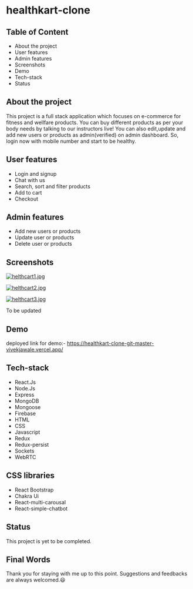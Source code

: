 # healthkart-clone


## Table of Content

- About the project
- User features
- Admin features
- Screenshots
- Demo
- Tech-stack
- Status


## About the project

This project is a full stack application which focuses on e-commerce for fitness and wellfare products. You can buy different products as per your body needs by talking to our instructors live! You can also edit,update and add new users or products as admin(verified) on admin dashboard. So, login now with mobile number and start to be healthy.  

## User features
- Login and signup
- Chat with us
- Search, sort and filter products
- Add to cart
- Checkout 

## Admin features
- Add new users or products
- Update user or products
- Delete user or products  

## Screenshots

[![helthcart1.jpg](https://i.postimg.cc/44QtFSGR/helthcart1.jpg)](https://postimg.cc/BttXjNtm)

[![helthcart2.jpg](https://i.postimg.cc/Cxqx9R8n/helthcart2.jpg)](https://postimg.cc/JsR8k4PR)

[![helthcart3.jpg](https://i.postimg.cc/x8Z94QTP/helthcart3.jpg)](https://postimg.cc/sGpFMtWB)

To be updated
## Demo

deployed link for demo:- https://healthkart-clone-git-master-vivekjawale.vercel.app/

## Tech-stack

- React.Js
- Node.Js
- Express
- MongoDB
- Mongoose
- Firebase
- HTML
- CSS
- Javascript
- Redux
- Redux-persist
- Sockets
- WebRTC

## CSS libraries

- React Bootstrap
- Chakra Ui
- React-multi-carousal
- React-simple-chatbot

## Status

This project is yet to be completed. 
## Final Words

Thank you for staying with me up to this point. Suggestions and feedbacks are always welcomed.😃
